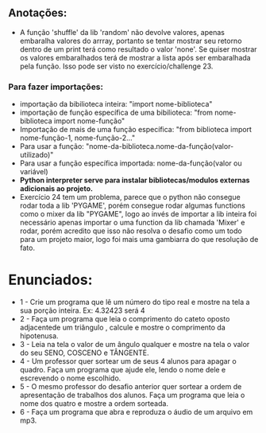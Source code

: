 ## Anotações:
- A função 'shuffle' da lib 'random' não devolve valores, apenas embaralha  valores do arrray, portanto se tentar mostrar seu retorno dentro de um print terá como resultado o valor 'none'. Se quiser mostrar os valores embaralhados terá de mostrar a lista após ser embaralhada pela função. Isso pode ser visto no exercício/challenge 23.
### Para fazer importações:

- importação da bibilioteca inteira: "import nome-biblioteca"
- importação de função específica de uma bibilioteca: "from nome-biblioteca import nome-função"
- Importação de mais de uma função específica: "from biblioteca import nome-função-1, nome-função-2..."
- Para usar a função: "nome-da-biblioteca.nome-da-função(valor-utilizado)"
- Para usar a função específica importada: nome-da-função(valor ou  variável)
- **Python interpreter serve para instalar bibliotecas/modulos externas adicionais ao projeto.**
- Exercício 24 tem um problema, parece que o python não consegue rodar toda a lib 'PYGAME', porém consegue rodar algumas functions como o mixer da lib "PYGAME", logo ao invés de importar a lib inteira foi necessário apenas importar o uma function da lib chamada 'Mixer' e rodar, porém acredito que isso não resolva o desafio como um todo para um projeto maior, logo foi mais uma gambiarra do que resolução de fato.

# Enunciados:
- 1 - Crie um programa que lê um número do tipo real e mostre na tela a sua porção inteira. Ex: 4.32423 será 4
- 2 - Faça um programa que leia o comprimento do cateto oposto adjacentede um triângulo , calcule e mostre o comprimento da hipotenusa.
- 3 - Leia na tela o valor de um ângulo qualquer e mostre na tela o valor do seu SENO, COSCENO e TÂNGENTE.
- 4 - Um professor quer sortear um de seus 4 alunos para apagar o quadro. Faça um programa que ajude ele, lendo o nome dele e escrevendo o nome escolhido.
- 5 - O mesmo professor do desafio anterior quer sortear a ordem de apresentação de trabalhos dos alunos. Faça um programa que leia o nome dos quatro e mostre a ordem sorteada.
- 6 - Faça um programa que abra e reproduza o áudio de um arquivo em mp3.
